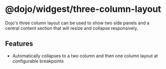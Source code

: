 # @dojo/widgest/three-column-layout

Dojo's three column layout can be used to show two side panels and a central content section that will resize and collapse responsively.

## Features

-   Automatically collapses to a two column and then one column layout at configurable breakpoints
